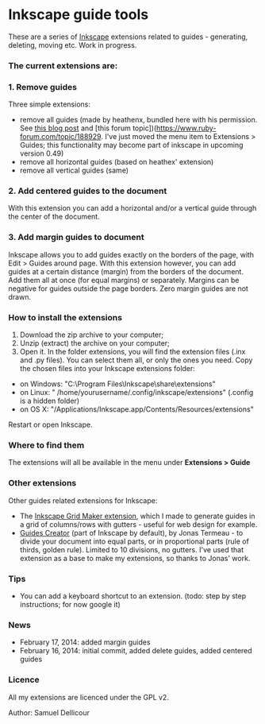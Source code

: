 Inkscape guide tools
===================

These are a series of [Inkscape](http://inkscape.org/) extensions related to guides - generating, deleting, moving etc. Work in progress.

### The current extensions are:

### 1. Remove guides

Three simple extensions:

- remove all guides (made by heathenx, bundled here with his permission. See [this blog post](http://screencasters.heathenx.org/blog/2009/06/09/inkscape-extension-remove-guides/) and [this forum topic])(https://www.ruby-forum.com/topic/188929. I've just moved the menu item to Extensions > Guides; this functionality may become part of inkscape in upcoming version 0.49)
- remove all horizontal guides (based on heathex' extension)
- remove all vertical guides (same)

### 2. Add centered guides to the document

With this extension you can add a horizontal and/or a vertical guide through the center of the document.

### 3. Add margin guides to document

Inkscape allows you to add guides exactly on the borders of the page, with Edit > Guides around page. With this extension however, you can add guides at a certain distance (margin) from the borders of the document. Add them all at once (for equal margins) or separately. Margins can be negative for guides outside the page borders. Zero margin guides are not drawn.

### How to install the extensions

1. Download the zip archive to your computer;
2. Unzip (extract) the archive on your computer;
3. Open it. In the folder extensions, you will find the extension files (.inx and .py files). You can select them all, or only the ones you need. Copy the chosen files into your Inkscape extensions folder:

- on Windows: "C:\Program Files\Inkscape\share\extensions"
- on Linux: " /home/yourusername/.config/inkscape/extensions" (.config is a hidden folder)
- on OS X: "/Applications/Inkscape.app/Contents/Resources/extensions" 

Restart or open Inkscape.

### Where to find them

The extensions will all be available in the menu under **Extensions > Guide**

### Other extensions

Other guides related extensions for Inkscape:

- The [Inkscape Grid Maker extension](https://github.com/sambody/inkscape-grid-maker), which I made to generate guides in a grid of columns/rows with gutters - useful for web design for example.
- [Guides Creator](http://code.google.com/p/inkscape-guides-creator/) (part of Inkscape by default), by Jonas Termeau - to divide your document into equal parts, or in proportional parts (rule of thirds, golden rule). Limited to 10 divisions, no gutters. I've used that extension as a base to make my extensions, so thanks to Jonas' work.

### Tips

- You can add a keyboard shortcut to an extension. (todo: step by step instructions; for now google it)

### News

- February 17, 2014: added margin guides
- February 16, 2014: initial commit, added delete guides, added centered guides

### Licence

All my extensions are licenced under the GPL v2.

Author: Samuel Dellicour